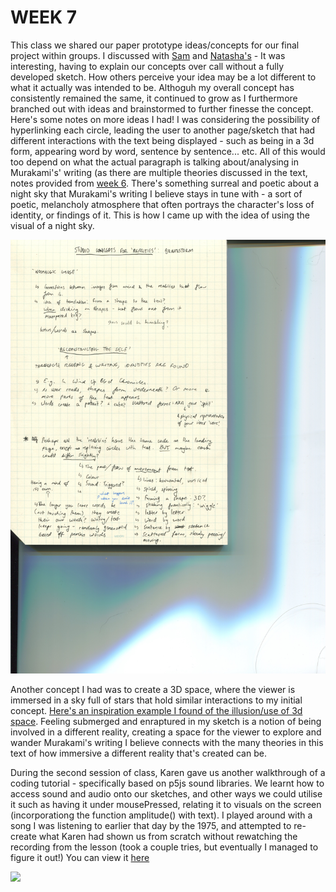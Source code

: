 # WEEK 7 

This class we shared our paper prototype ideas/concepts for our final project within groups. I discussed with [Sam](https://github.com/samanthangsy/codewords) and [Natasha's](https://github.com/natnathania/) - It was interesting, having to explain our concepts over call without a fully developed sketch. How others perceive your idea may be a lot different to what it actually was intended to be. Althoguh my overall concept has consistently remained the same, it continued to grow as I furthermore branched out with ideas and brainstormed to further finesse the concept. Here's some notes on more ideas I had! I was considering the possibility of hyperlinking each circle, leading the user to another page/sketch that had different interactions with the text being displayed - such as being in a 3d form, appearing word by word, sentence by sentence... etc. All of this would too depend on what the actual paragraph is talking about/analysing in Murakami's' writing (as there are multiple theories discussed in the text, notes provided from [week 6](https://github.com/renpapers/codeword/tree/master/Week%2006). There's something surreal and poetic about a night sky that Murakami's writing I believe stays in tune with - a sort of poetic, melancholy atmosphere that often portrays the character's loss of identity, or findings of it. This is how I came up with the idea of using the visual of a night sky. 

<img src="textnotes1.jpg">

Another concept I had was to create a 3D space, where the viewer is immersed in a sky full of stars that hold similar interactions to my initial concept. [Here's an inspiration example I found of the illusion/use of 3d space](https://editor.p5js.org/YuqiaoQin/sketches/SyFaITU_g). Feeling submerged and enraptured in my sketch is a notion of being involved in a different reality, creating a space for the viewer to explore and wander Murakami's writing I believe connects with the many theories in this text of how immersive a different reality that's created can be. 

During the second session of class, Karen gave us another walkthrough of a coding tutorial - specifically based on p5js sound libraries. We learnt how to access sound and audio onto our sketches, and other ways we could utilise it such as having it under mousePressed, relating it to visuals on the screen (incorporationg the function amplitude() with text). I played around with a song I was listening to earlier that day by the 1975, and attempted to re-create what Karen had shown us from scratch without rewatching the recording from the lesson (took a couple tries, but eventually I managed to figure it out!) You can view it [here](https://renpapers.github.io/codeword/Processing%20Sketches/asoundsketch/)


<img src="music.JPG">
